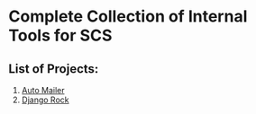 # Complete Collection of Internal Tools for SCS

## List of Projects:
1. [Auto Mailer](auto_mail/README.md)
2. [Django Rock](django_rock/README.md)
   
